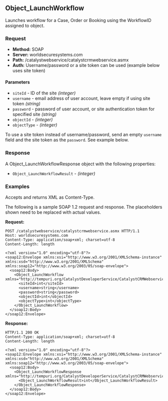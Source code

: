 ## Object_LaunchWorkflow

Launches workflow for a Case, Order or Booking using the WorkflowID assigned to object.

### Request

* **Method:** SOAP
* **Server:** worldsecuresystems.com
* **Path:** /catalystwebservice/catalystcrmwebservice.asmx
* **Auth:** Username/password or a site token can be used (example below uses site token)

#### Parameters

* `siteId` - ID of the site *(integer)*
* `username` - email address of user account, leave empty if using site token *(string)*
* `password` - password of user account, or site authentication token for specified site *(string)*
* `objectId` - *(integer)*
* `objectType` - *(integer)* 

To use a site token instead of username/password, send an empty `username` field and the site token as the `password`. See example below.

### Response

A Object_LaunchWorkflowResponse object with the following properties:

* `Object_LaunchWorkflowResult` - *(integer)*

### Examples

Accepts and returns XML as Content-Type. 

The following is a sample SOAP 1.2 request and response. The placeholders shown need to be replaced with actual values.

**Request:**
~~~
POST /catalystwebservice/catalystcrmwebservice.asmx HTTP/1.1
Host: worldsecuresystems.com
Content-Type: application/soap+xml; charset=utf-8
Content-Length: length

<?xml version="1.0" encoding="utf-8"?>
<soap12:Envelope xmlns:xsi="http://www.w3.org/2001/XMLSchema-instance" xmlns:xsd="http://www.w3.org/2001/XMLSchema" xmlns:soap12="http://www.w3.org/2003/05/soap-envelope">
  <soap12:Body>
    <Object_LaunchWorkflow xmlns="http://tempuri.org/CatalystDeveloperService/CatalystCRMWebservice">
      <siteId>int</siteId>
      <username>string</username>
      <password>string</password>
      <objectId>int</objectId>
      <objectType>int</objectType>
    </Object_LaunchWorkflow>
  </soap12:Body>
</soap12:Envelope>
~~~

**Response:**
~~~
HTTP/1.1 200 OK
Content-Type: application/soap+xml; charset=utf-8
Content-Length: length

<?xml version="1.0" encoding="utf-8"?>
<soap12:Envelope xmlns:xsi="http://www.w3.org/2001/XMLSchema-instance" xmlns:xsd="http://www.w3.org/2001/XMLSchema" xmlns:soap12="http://www.w3.org/2003/05/soap-envelope">
  <soap12:Body>
    <Object_LaunchWorkflowResponse xmlns="http://tempuri.org/CatalystDeveloperService/CatalystCRMWebservice">
      <Object_LaunchWorkflowResult>int</Object_LaunchWorkflowResult>
    </Object_LaunchWorkflowResponse>
  </soap12:Body>
</soap12:Envelope>
~~~
